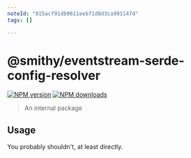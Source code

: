 ```yaml
---
noteId: "015acf91db9611eeb71d8d3ca991147d"
tags: []

---
```


# @smithy/eventstream-serde-config-resolver

[![NPM version](https://img.shields.io/npm/v/@smithy/eventstream-serde-config-resolver/latest.svg)](https://www.npmjs.com/package/@smithy/eventstream-serde-config-resolver)
[![NPM downloads](https://img.shields.io/npm/dm/@smithy/eventstream-serde-config-resolver.svg)](https://www.npmjs.com/package/@smithy/eventstream-serde-config-resolver)

> An internal package

## Usage

You probably shouldn't, at least directly.
